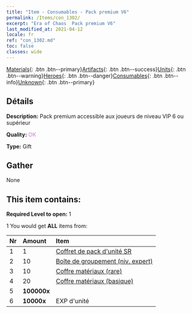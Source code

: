 ```yaml
---
title: "Item - Consumables - Pack premium V6"
permalink: /Items/con_1302/
excerpt: "Era of Chaos  Pack premium V6"
last_modified_at: 2021-04-12
locale: fr
ref: "con_1302.md"
toc: false
classes: wide
---
```

 [Materials](/fr/Items/){: .btn .btn--primary}[Artifacts](/fr/Items/Artifacts/){: .btn .btn--success}[Units](/fr/Items/Units/){: .btn .btn--warning}[Heroes](/fr/Items/Heroes/){: .btn .btn--danger}[Consumables](/fr/Items/Consumables/){: .btn .btn--info}[Unknown](/fr/Items/Unknown/){: .btn .btn--primary}

## Détails
 **Description:** Pack premium accessible aux joueurs de niveau VIP 6 ou supérieur

 **Quality:** <span style="color: #DA70D6">OK</span>

 **Type:** Gift

## Gather

  None

## This item contains:

 **Required Level to open:** 1

 1 You would get **ALL** items  from:

  | Nr | Amount |     Item    |
  |:---|:-------|:------------|
  | 1 | 1 | [Coffret de pack d'unité SR](/fr/Items/con_1319/) | 
  | 2 | 10 | [Boîte de groupement (niv. expert)](/fr/Items/con_776/) | 
  | 3 | 10 | [Coffre matériaux (rare)](/fr/Items/con_757/) | 
  | 4 | 20 | [Coffre matériaux (basique)](/fr/Items/con_756/) | 
  | 5 |  **100000x** | <i class="fas fa-coins"/> |  | 
  | 6 |  **10000x** | EXP d'unité |  | 
